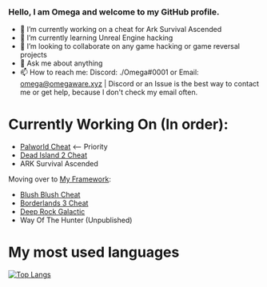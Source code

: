 ### Hello, I am Omega and welcome to my GitHub profile.

- 🔭 I’m currently working on a cheat for Ark Survival Ascended
- 🌱 I’m currently learning Unreal Engine hacking
- 👯 I’m looking to collaborate on any game hacking or game reversal projects
- 💬 Ask me about anything
- 📫 How to reach me: Discord: ./Omega#0001 or Email: omega@omegaware.xyz | Discord or an Issue is the best way to contact me or get help, because I don't check my email often.

# Currently Working On (In order):
- [Palworld Cheat](https://github.com/Omega172/Palworld-Cheat) <-- Priority
- [Dead Island 2 Cheat](https://github.com/Omega172/Dead-Island-2-Cheat)
- ARK Survival Ascended

Moving over to [My Framework](https://github.com/Omega172/My-Framework):
- [Blush Blush Cheat](https://github.com/Omega172/Blush-Blush-Cheat)
- [Borderlands 3 Cheat](https://github.com/Omega172/Borderlands-3-Cheat)
- [Deep Rock Galactic](https://github.com/Omega172/Deep-Rock-Galactic-Cheat)
- Way Of The Hunter (Unpublished)

# My most used languages
[![Top Langs](https://github-readme-stats-git-masterrstaa-rickstaa.vercel.app/api/top-langs/?username=Omega172&theme=dracula)](https://github.com/anuraghazra/github-readme-stats)
